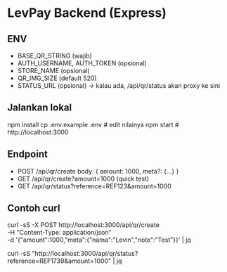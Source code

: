 # LevPay Backend (Express)

## ENV
- BASE_QR_STRING (wajib)
- AUTH_USERNAME, AUTH_TOKEN (opsional)
- STORE_NAME (opsional)
- QR_IMG_SIZE (default 520)
- STATUS_URL (opsional) → kalau ada, /api/qr/status akan proxy ke sini

## Jalankan lokal
npm install
cp .env.example .env   # edit nilainya
npm start   # http://localhost:3000

## Endpoint
- POST /api/qr/create  body: { amount: 1000, meta?: {...} }
- GET  /api/qr/create?amount=1000  (quick test)
- GET  /api/qr/status?reference=REF123&amount=1000

## Contoh curl
curl -sS -X POST http://localhost:3000/api/qr/create \
  -H "Content-Type: application/json" \
  -d '{"amount":1000,"meta":{"nama":"Levin","note":"Test"}}' | jq

curl -sS "http://localhost:3000/api/qr/status?reference=REF1739&amount=1000" | jq
